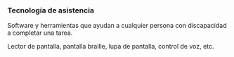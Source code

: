 ### Tecnología de asistencia

Software y herramientas que ayudan a cualquier persona con discapacidad a completar una tarea.

Lector de pantalla, pantalla braille, lupa de pantalla, control de voz, etc.